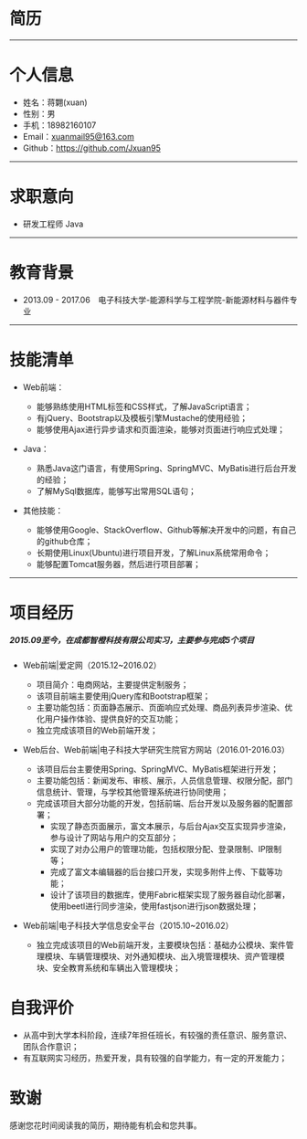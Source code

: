 # 简历
---

# 个人信息

- 姓名：蒋翾(xuan)　　　　
- 性别：男
- 手机：18982160107　　　
- Email：xuanmail95@163.com
- Github：https://github.com/Jxuan95

---

# 求职意向

- 研发工程师 Java

---

# 教育背景

- 2013.09 - 2017.06　电子科技大学-能源科学与工程学院-新能源材料与器件专业

---

# 技能清单

- Web前端：
  - 能够熟练使用HTML标签和CSS样式，了解JavaScript语言；
  - 有jQuery、Bootstrap以及模板引擎Mustache的使用经验；
  - 能够使用Ajax进行异步请求和页面渲染，能够对页面进行响应式处理；
  
- Java：
  - 熟悉Java这门语言，有使用Spring、SpringMVC、MyBatis进行后台开发的经验；
  - 了解MySql数据库，能够写出常用SQL语句；

- 其他技能：
  - 能够使用Google、StackOverflow、Github等解决开发中的问题，有自己的github仓库；
  - 长期使用Linux(Ubuntu)进行项目开发，了解Linux系统常用命令；
  - 能够配置Tomcat服务器，然后进行项目部署；
  
---

# 项目经历

##### 2015.09至今，在成都智橙科技有限公司实习，主要参与完成5个项目

- Web前端|爱定网（2015.12~2016.02）
    - 项目简介：电商网站，主要提供定制服务；
    - 该项目前端主要使用jQuery库和Bootstrap框架；
    - 主要功能包括：页面静态展示、页面响应式处理、商品列表异步渲染、优化用户操作体验、提供良好的交互功能；
    - 独立完成该项目的Web前端开发；

- Web后台、Web前端|电子科技大学研究生院官方网站（2016.01-2016.03）
    - 该项目后台主要使用Spring、SpringMVC、MyBatis框架进行开发；
    - 主要功能包括：新闻发布、审核、展示，人员信息管理、权限分配，部门信息统计、管理，与学校其他管理系统进行协同使用；
    - 完成该项目大部分功能的开发，包括前端、后台开发以及服务器的配置部署；
        - 实现了静态页面展示，富文本展示，与后台Ajax交互实现异步渲染，参与设计了网站与用户的交互部分；
        - 实现了对办公用户的管理功能，包括权限分配、登录限制、IP限制等；
        - 完成了富文本编辑器的后台接口开发，实现多附件上传、下载等功能；
        - 设计了该项目的数据库，使用Fabric框架实现了服务器自动化部署，使用beetl进行同步渲染，使用fastjson进行json数据处理；
        
- Web前端|电子科技大学信息安全平台（2015.10~2016.02）
    - 独立完成该项目的Web前端开发，主要模块包括：基础办公模块、案件管理模块、车辆管理模块、对外通知模块、出入境管理模块、资产管理模块、安全教育系统和车辆出入管理模块；

# 自我评价

- 从高中到大学本科阶段，连续7年担任班长，有较强的责任意识、服务意识、团队合作意识；
- 有互联网实习经历，热爱开发，具有较强的自学能力，有一定的开发能力；

# 致谢
感谢您花时间阅读我的简历，期待能有机会和您共事。
